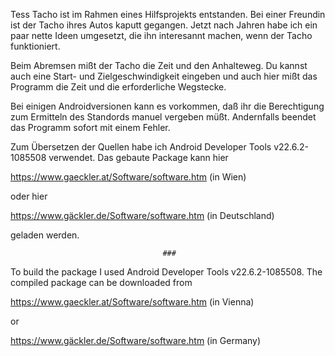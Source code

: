 Tess Tacho ist im Rahmen eines Hilfsprojekts entstanden. Bei einer Freundin 
ist der Tacho ihres Autos kaputt gegangen. Jetzt nach Jahren habe ich ein paar 
nette Ideen umgesetzt, die ihn interesannt machen, wenn der Tacho funktioniert.

Beim Abremsen mißt der Tacho die Zeit und den Anhalteweg. Du kannst auch eine 
Start- und Zielgeschwindigkeit eingeben und auch hier mißt das Programm die 
Zeit und die erforderliche Wegstecke.

Bei einigen Androidversionen kann es vorkommen, daß ihr die Berechtigung zum 
Ermitteln des Standords manuel vergeben müßt. Andernfalls beendet das Programm 
sofort mit einem Fehler.

Zum Übersetzen der Quellen habe ich Android Developer Tools v22.6.2-1085508 
verwendet. Das gebaute Package kann hier

https://www.gaeckler.at/Software/software.htm (in Wien)

oder hier

https://www.gäckler.de/Software/software.htm (in Deutschland)

geladen werden.

                                      ###

To build the package I used Android Developer Tools v22.6.2-1085508. The 
compiled package can be downloaded from

https://www.gaeckler.at/Software/software.htm (in Vienna)

or

https://www.gäckler.de/Software/software.htm (in Germany)

